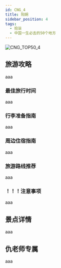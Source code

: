 ```yaml
---
id: CNG_4
title: 阳朔
sidebar_position: 4
tags:
  - 拾柒
  - 中国一生必去的50个地方
---
```

![CNG_TOP50_4](/img/love/CNG_TOP50/4.png)

## 旅游攻略

aaa

### 最佳旅行时间

aaa

### 行李准备指南

aaa

### 周边住宿指南

aaa

### 旅游路线推荐

aaa

### ！！！注意事项

aaa

## 景点详情

aaa

## 仇老师专属

aaa

